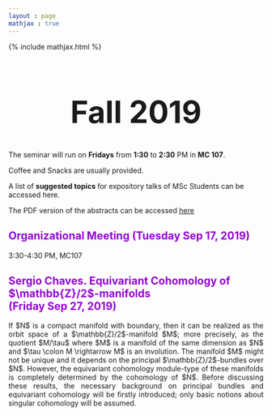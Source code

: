 ```yaml
---
layout : page
mathjax : true
---
```

{% include mathjax.html %}

<center> <h1 style="font-size:60px">Fall 2019 </h1> </center>

The seminar will run on **Fridays** from **1:30** to **2:30** PM in **MC 107**. 

Coffee and Snacks are usually provided. 

A list of **suggested topics** for expository talks of MSc Students can be accessed here.

The PDF version of the abstracts can be accessed [here](https://uwomathgrad.github.io/docs/main.pdf)

<h2 style="color:darkviolet"> Organizational Meeting (Tuesday Sep 17, 2019) </h2>

3:30-4:30 PM, MC107

<h2 style="color:darkviolet"> Sergio Chaves. Equivariant Cohomology of $\mathbb{Z}/2$-manifolds <br/> (Friday Sep 27, 2019) </h2>
<p style='text-align: justify;'>
If $N$ is a compact manifold with boundary, then it can be realized as the orbit space of a $\mathbb{Z}/2$-manifold $M$; more precisely, as the quotient $M/\tau$ where $M$ is a manifold of the same dimension as $N$ and $\tau \colon M \rightarrow M$ is an involution. The manifold $M$ might not be unique and it depends on the principal $\mathbb{Z}/2$-bundles over $N$. However, the equivariant cohomology module-type of these manifolds is completely determined by the cohomology of $N$. Before discussing these results, the necessary background on principal bundles and equivariant cohomology will be firstly introduced; only basic notions about singular cohomology will be assumed.
</p>

